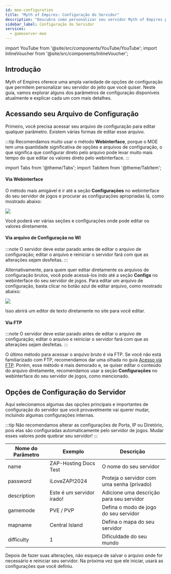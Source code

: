 ```yaml
---
id: moe-configuration
title: "Myth of Empires: Configuração do Servidor"
description: "Descubra como personalizar seu servidor Myth of Empires para uma jogabilidade e controle ideais → Saiba mais agora"
sidebar_label: Configuração do Servidor
services:
  - gameserver-moe
---
```


import YouTube from '@site/src/components/YouTube/YouTube';
import InlineVoucher from '@site/src/components/InlineVoucher';

## Introdução
Myth of Empires oferece uma ampla variedade de opções de configuração que permitem personalizar seu servidor do jeito que você quiser. Neste guia, vamos explorar alguns dos parâmetros de configuração disponíveis atualmente e explicar cada um com mais detalhes.

<YouTube videoId="a-tZnWIpOSg" imageSrc="https://screensaver01.zap-hosting.com/index.php/s/GozxMwycZ43y4sm/preview" title="Configure seu servidor Myth Of Empires em apenas UM MINUTO!" description="Prefere entender melhor vendo as coisas em ação? A gente te entende! Mergulhe no nosso vídeo que explica tudo pra você. Seja porque está com pressa ou porque curte aprender da forma mais divertida possível!"/>

<InlineVoucher />

## Acessando seu Arquivo de Configuração

Primeiro, você precisa acessar seu arquivo de configuração para editar qualquer parâmetro. Existem várias formas de editar esse arquivo.

:::tip
Recomendamos muito usar o método **Webinterface**, porque o MOE tem uma quantidade significativa de opções e arquivos de configuração, o que significa que configurar direto pelo arquivo pode levar muito mais tempo do que editar os valores direto pelo webinterface.
:::

import Tabs from '@theme/Tabs';
import TabItem from '@theme/TabItem';

<Tabs>
<TabItem value="settings" label="Via Webinterface" default>

#### Via Webinterface

O método mais amigável é ir até a seção **Configurações** no webinterface do seu servidor de jogos e procurar as configurações apropriadas lá, como mostrado abaixo:

![](https://screensaver01.zap-hosting.com/index.php/s/QDPzFgWRrfB49HB/preview)

Você poderá ver várias seções e configurações onde pode editar os valores diretamente.

</TabItem>

<TabItem value="configs" label="Via arquivo de Configuração no WI">

#### Via arquivo de Configuração no WI

:::note
O servidor deve estar parado antes de editar o arquivo de configuração; editar o arquivo e reiniciar o servidor fará com que as alterações sejam desfeitas.
:::

Alternativamente, para quem quer editar diretamente os arquivos de configuração brutos, você pode acessá-los indo até a seção **Configs** no webinterface do seu servidor de jogos. Para editar um arquivo de configuração, basta clicar no botão azul de editar arquivo, como mostrado abaixo:

![](https://screensaver01.zap-hosting.com/index.php/s/ke6TF9RooBGqawW/preview)

Isso abrirá um editor de texto diretamente no site para você editar.

</TabItem>

<TabItem value="ftp" label="Via FTP">

#### Via FTP

:::note
O servidor deve estar parado antes de editar o arquivo de configuração; editar o arquivo e reiniciar o servidor fará com que as alterações sejam desfeitas.
:::

O último método para acessar o arquivo bruto é via FTP. Se você não está familiarizado com FTP, recomendamos dar uma olhada no guia [Acesso via FTP](gameserver-ftpaccess.md). Porém, esse método é mais demorado e, se quiser editar o conteúdo do arquivo diretamente, recomendamos usar a seção **Configurações** no webinterface do seu servidor de jogos, como mencionado.

</TabItem>
</Tabs>

## Opções de Configuração do Servidor

Aqui selecionamos algumas das opções principais e importantes de configuração do servidor que você provavelmente vai querer mudar, incluindo algumas configurações internas.

:::tip
Não recomendamos alterar as configurações de Porta, IP ou Diretório, pois elas são configuradas automaticamente pelo servidor de jogos. Mudar esses valores pode quebrar seu servidor!
:::

| Nome do Parâmetro | Exemplo                               | Descrição                                                  |
| ----------------- | ------------------------------------- | ---------------------------------------------------------- | 
| name              | ZAP-Hosting Docs Test                 | O nome do seu servidor                                     |
| password          | iLoveZAP!2024                        | Proteja o servidor com uma senha (privado)                |
| description       | Este é um servidor irado!             | Adicione uma descrição para seu servidor                   |
| gamemode          | PVE / PVP                           | Defina o modo de jogo do seu servidor                      |
| mapname           | Central Island                      | Defina o mapa do seu servidor                              |
| difficulty        | 1                                   | Dificuldade do seu mundo                                   |

Depois de fazer suas alterações, não esqueça de salvar o arquivo onde for necessário e reiniciar seu servidor. Na próxima vez que ele iniciar, usará as configurações que você definiu.

<InlineVoucher />